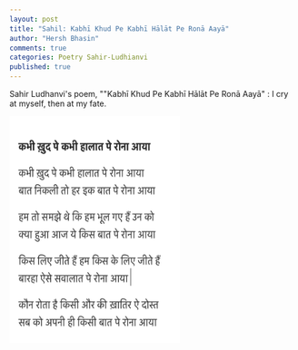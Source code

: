 ```yaml
---
layout: post
title: "Sahil: Kabhī Khud Pe Kabhī Hālāt Pe Ronā Aayā"
author: "Hersh Bhasin"
comments: true
categories: Poetry Sahir-Ludhianvi
published: true
---
```






Sahir Ludhanvi's poem, ""Kabhī Khud Pe Kabhī Hālāt Pe Ronā Aayā" : I cry at myself, then at my fate.

<img src="../assets/sahil_kabhi_khud_pe.png" alt="Sahil Ludhianvi" height="400" width="300">





